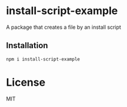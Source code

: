 # install-script-example

A package that creates a file by an install script

## Installation

```
npm i install-script-example
```

# License

MIT
